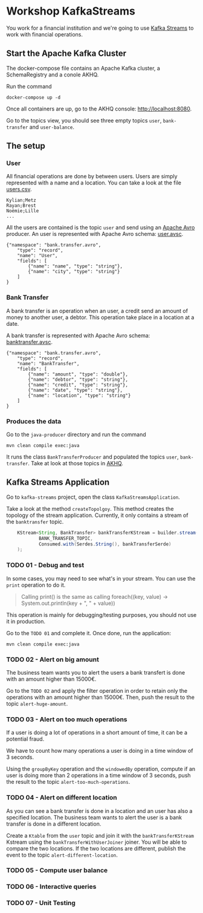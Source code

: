 # Workshop KafkaStreams

You work for a financial institution and we're going to use [Kafka Streams](https://kafka.apache.org/documentation/streams/) to work with financial operations.

## Start the Apache Kafka Cluster

The docker-compose file contains an Apache Kafka cluster, a SchemaRegistry and a conole AKHQ.

Run the command

```
docker-compose up -d
```

Once all containers are up, go to the AKHQ console: [http://localhost:8080](http://localhost:8080/ui).

Go to the topics view, you should see three empty topics `user`, `bank-transfer` and `user-balance`.

## The setup

### User

All financial operations are done by between users. Users are simply represented with a name and a location.
You can take a look at the file [users.csv](java-producer/src/main/resources/users.csv).

```
Kylian;Metz
Rayan;Brest
Noémie;Lille
...
```

All the users are contained is the topic `user` and send using an [Apache Avro](https://avro.apache.org/) producer. 
An user is represented with Apache Avro schema: [user.avsc](java-producer/src/main/avro/user.avsc).

```
{"namespace": "bank.transfer.avro",
    "type": "record",
    "name": "User",
    "fields": [
        {"name": "name", "type": "string"},
        {"name": "city", "type": "string"}
    ]
}
```

### Bank Transfer

A bank transfer is an operation when an user, a credit send an amount of money to another user, a debtor.
This operation take place in a location at a date.

A bank transfer is represented with Apache Avro schema: [banktransfer.avsc](java-producer/src/main/avro/banktransfer.avsc).

```
{"namespace": "bank.transfer.avro",
    "type": "record",
    "name": "BankTransfer",
    "fields": [
        {"name": "amount", "type": "double"},
        {"name": "debtor", "type": "string"},
        {"name": "credit", "type": "string"},
        {"name": "date", "type": "string"},
        {"name": "location", "type": "string"}
    ]
}
```

### Produces the data

Go to the `java-producer` directory and run the command

```
mvn clean compile exec:java
```

It runs the class `BankTransferProducer` and populated the topics `user`, `bank-transfer`. Take at look at those topics in [AKHQ](http://localhost:8080/ui/docker-kafka-server/topic).

## Kafka Streams Application

Go to `kafka-streams` project, open the class `KafkaStreamsApplication`.

Take a look at the method `createTopolgoy`. This method creates the topology of the stream application.
Currently, it only contains a stream of the `banktransfer` topic.

```java
    KStream<String, BankTransfer> bankTransferKStream = builder.stream(
            BANK_TRANSFER_TOPIC,
            Consumed.with(Serdes.String(), bankTransferSerde)
    );
```

### TODO 01 - Debug and test

In some cases, you may need to see what's in your stream. You can use the `print` operation to do it.

> Calling print() is the same as calling foreach((key, value) -> System.out.println(key + ", " + value))

This operation is mainly for debugging/testing purposes, you should not use it in production.

Go to the `TODO 01` and complete it. Once done, run the application:

```
mvn clean compile exec:java
```

### TODO 02 - Alert on big amount

The business team wants you to alert the users a bank transfert is done with an amount higher than 15000€.

Go to the `TODO 02` and apply the filter operation in order to retain only the operations with an amount higher than 15000€.
Then, push the result to the topic `alert-huge-amount`.

### TODO 03 - Alert on too much operations

If a user is doing a lot of operations in a short amount of time, it can be a potential fraud.

We have to count how many operations a user is doing in a time window of 3 seconds.

Using the `groupByKey` operation and the `windowedBy` operation, compute if an user is doing more than 2 operations in a time window of 3 seconds, push the result to the topic `alert-too-much-operations`.

### TODO 04 - Alert on different location

As you can see a bank transfer is done in a location and an user has also a specified location.
The business team wants to alert the user is a bank transfer is done in a different location.

Create a `Ktable` from the `user` topic and join it with the `bankTransferKStream` Kstream using the `bankTransferWithUserJoiner` joiner.
You will be able to compare the two locations. If the two locations are different, publish the event to the topic `alert-different-location`.


### TODO 05 - Compute user balance

### TODO 06 - Interactive queries

### TODO 07 - Unit Testing